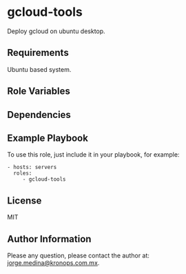 gcloud-tools
============

Deploy gcloud on ubuntu desktop.

Requirements
------------

Ubuntu based system.

Role Variables
--------------

Dependencies
------------

Example Playbook
----------------

To use this role, just include it in your playbook, for example:

    - hosts: servers
      roles:
         - gcloud-tools

License
-------

MIT

Author Information
------------------

Please any question, please contact the author at: jorge.medina@kronops.com.mx.
